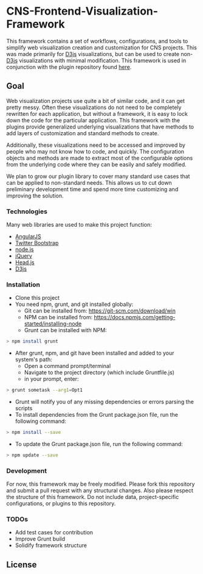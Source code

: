 # CNS-Frontend-Visualization-Framework
This framework contains a set of workflows, configurations, and tools to simplify web visualization creation and customization for CNS projects. This was made primarily for [D3js] visualizations, but can be used to create non-[D3js] visualizations with minimal modification. This framework is used in conjunction with the plugin repository found [here](https://github.iu.edu/CNS/CNS-WVF-Plugins). 

## Goal
Web visualization projects use quite a bit of similar code, and it can get pretty messy. Often these visualizations do not need to be completely rewritten for each application, but without a framework, it is easy to lock down the code for the particular application. This framework with the plugins provide generalized underlying visualizations that have methods to add layers of customization and standard methods to create.

Additionally, these visualizations need to be accessed and improved by people who may not know how to code, and quickly. The configuration objects and methods are made to extract most of the configurable options from the underlying code where they can be easily and safely modified. 

We plan to grow our plugin library to cover many standard use cases that can be applied to non-standard needs. This allows us to cut down preliminary development time and spend more time customizing and improving the solution.

### Technologies
Many web libraries are used to make this project function:
* [AngularJS]
* [Twitter Bootstrap]
* [node.js]
* [jQuery]
* [Head.js]
* [D3js]

### Installation
* Clone this project
* You need npm, grunt, and git installed globally:
   * Git can be installed from: https://git-scm.com/download/win
   * NPM can be installed from: https://docs.npmjs.com/getting-started/installing-node
   * Grunt can be installed with NPM: 
```sh
> npm install grunt
```
* After grunt, npm, and git have been installed and added to your system's path:
   * Open a command prompt/terminal 
   * Navigate to the project directory (which include Gruntfile.js)
   * in your prompt, enter:
```sh
> grunt sometask --arg1=Opt1
```
* Grunt will notify you of any missing dependencies or errors parsing the scripts
* To install dependencies from the Grunt package.json file, run the following command:
```sh
> npm install --save
```
* To update the Grunt package.json file, run the following command:
```sh
> npm update --save
```

### Development

For now, this framework may be freely modified. Please fork this repository and submit a pull request with any structural changes. Also please respect the structure of this framework. Do not include data, project-specific configurations, or plugins to this repository. 

### TODOs

 - Add test cases for contribution
 - Improve Grunt build
 - Solidify framework structure

License
----



[//]: # (These are reference links used in the body of this note and get stripped out when the markdown processor does its job. There is no need to format nicely because it shouldn't be seen. Thanks SO - http://stackoverflow.com/questions/4823468/store-comments-in-markdown-syntax)


   [D3js]: <https://d3js.org/>
   [dill]: <https://github.com/joemccann/dillinger>
   [git-repo-url]: <https://github.com/joemccann/dillinger.git>
   [john gruber]: <http://daringfireball.net>
   [@thomasfuchs]: <http://twitter.com/thomasfuchs>
   [df1]: <http://daringfireball.net/projects/markdown/>
   [marked]: <https://github.com/chjj/marked>
   [Ace Editor]: <http://ace.ajax.org>
   [node.js]: <http://nodejs.org>
   [Twitter Bootstrap]: <http://twitter.github.com/bootstrap/>
   [keymaster.js]: <https://github.com/madrobby/keymaster>
   [jQuery]: <http://jquery.com>
   [@tjholowaychuk]: <http://twitter.com/tjholowaychuk>
   [express]: <http://expressjs.com>
   [AngularJS]: <http://angularjs.org>
   [Gulp]: <http://gulpjs.com>
   [Head.js]: <http://headjs.com>
   [PlDb]: <https://github.com/joemccann/dillinger/tree/master/plugins/dropbox/README.md>
   [PlGh]:  <https://github.com/joemccann/dillinger/tree/master/plugins/github/README.md>
   [PlGd]: <https://github.com/joemccann/dillinger/tree/master/plugins/googledrive/README.md>
   [PlOd]: <https://github.com/joemccann/dillinger/tree/master/plugins/onedrive/README.md>
